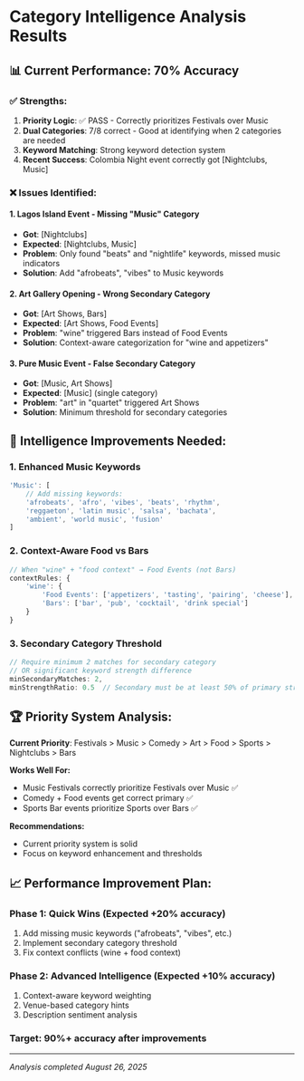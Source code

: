 # Category Intelligence Analysis Results

## 📊 Current Performance: 70% Accuracy

### ✅ **Strengths:**
1. **Priority Logic**: ✅ PASS - Correctly prioritizes Festivals over Music
2. **Dual Categories**: 7/8 correct - Good at identifying when 2 categories are needed
3. **Keyword Matching**: Strong keyword detection system
4. **Recent Success**: Colombia Night event correctly got [Nightclubs, Music]

### ❌ **Issues Identified:**

#### 1. **Lagos Island Event** - Missing "Music" Category
- **Got**: [Nightclubs] 
- **Expected**: [Nightclubs, Music]
- **Problem**: Only found "beats" and "nightlife" keywords, missed music indicators
- **Solution**: Add "afrobeats", "vibes" to Music keywords

#### 2. **Art Gallery Opening** - Wrong Secondary Category  
- **Got**: [Art Shows, Bars]
- **Expected**: [Art Shows, Food Events]
- **Problem**: "wine" triggered Bars instead of Food Events
- **Solution**: Context-aware categorization for "wine and appetizers"

#### 3. **Pure Music Event** - False Secondary Category
- **Got**: [Music, Art Shows]
- **Expected**: [Music] (single category)
- **Problem**: "art" in "quartet" triggered Art Shows
- **Solution**: Minimum threshold for secondary categories

## 🎯 **Intelligence Improvements Needed:**

### 1. **Enhanced Music Keywords**
```javascript
'Music': [
    // Add missing keywords:
    'afrobeats', 'afro', 'vibes', 'beats', 'rhythm',
    'reggaeton', 'latin music', 'salsa', 'bachata',
    'ambient', 'world music', 'fusion'
]
```

### 2. **Context-Aware Food vs Bars**
```javascript
// When "wine" + "food context" → Food Events (not Bars)
contextRules: {
    'wine': {
        'Food Events': ['appetizers', 'tasting', 'pairing', 'cheese'],
        'Bars': ['bar', 'pub', 'cocktail', 'drink special']
    }
}
```

### 3. **Secondary Category Threshold**
```javascript
// Require minimum 2 matches for secondary category
// OR significant keyword strength difference
minSecondaryMatches: 2,
minStrengthRatio: 0.5  // Secondary must be at least 50% of primary strength
```

## 🏆 **Priority System Analysis:**
**Current Priority**: Festivals > Music > Comedy > Art > Food > Sports > Nightclubs > Bars

**Works Well For:**
- Music Festivals correctly prioritize Festivals over Music ✅
- Comedy + Food events get correct primary ✅
- Sports Bar events prioritize Sports over Bars ✅

**Recommendations:**
- Current priority system is solid
- Focus on keyword enhancement and thresholds

## 📈 **Performance Improvement Plan:**

### Phase 1: Quick Wins (Expected +20% accuracy)
1. Add missing music keywords ("afrobeats", "vibes", etc.)
2. Implement secondary category threshold
3. Fix context conflicts (wine + food context)

### Phase 2: Advanced Intelligence (Expected +10% accuracy)  
1. Context-aware keyword weighting
2. Venue-based category hints
3. Description sentiment analysis

### Target: **90%+ accuracy** after improvements

---

*Analysis completed August 26, 2025*